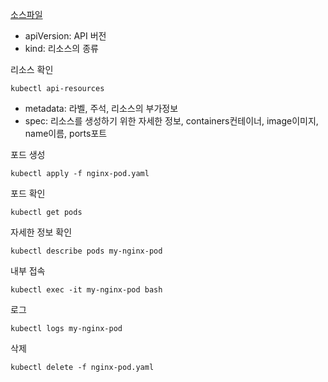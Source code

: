 [소스파일](./sources/pod.yaml)

* apiVersion: API 버전
* kind:  리소스의 종류

리소스 확인

```shell
kubectl api-resources
```

* metadata: 라벨, 주석, 리소스의 부가정보
* spec: 리소스를 생성하기 위한 자세한 정보, containers컨테이너, image이미지, name이름, ports포트

포드 생성

```shell
kubectl apply -f nginx-pod.yaml
```

포드 확인

```shell
kubectl get pods
```

자세한 정보 확인

```shell
kubectl describe pods my-nginx-pod
```

내부 접속

```shell
kubectl exec -it my-nginx-pod bash
```

로그

```shell
kubectl logs my-nginx-pod
```

삭제

```shell
kubectl delete -f nginx-pod.yaml
```